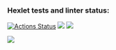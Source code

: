 ### Hexlet tests and linter status:
[![Actions Status](https://github.com/juuliadidenko/python-project-lvl1/workflows/hexlet-check/badge.svg)](https://github.com/juuliadidenko/python-project-lvl1/actions)
<a href="https://codeclimate.com/github/codeclimate/codeclimate/maintainability"><img src="https://api.codeclimate.com/v1/badges/a99a88d28ad37a79dbf6/maintainability" /></a>
<a href="https://asciinema.org/a/2iIUP90pOcBQ2Jdex8Z500eoS" target="_blank"><img src="https://asciinema.org/a/2iIUP90pOcBQ2Jdex8Z500eoS.svg" /></a>

<a href="https://asciinema.org/a/501218" target="_blank"><img src="https://asciinema.org/a/501218.svg" /></a>
